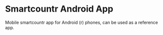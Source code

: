 # Smartcountr Android App
Mobile smartcountr app for Android (r) phones, can be used as a reference app. 
